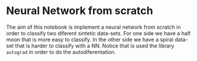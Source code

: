 # Neural Network from scratch

The aim of this notebook is implement a neural network from scratch in order to classify two diferent sintetic data-sets. 
For one side we have a half moon that is more easy to classify. In the other side we have a spiral data-set that is harder to classify with a NN.
Notice that is used the library `autograd` in order to do the autodiferentation.

